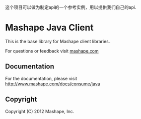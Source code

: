 这个项目可以做为制定api的一个参考实例，用以提供我们自己的api.

Mashape Java Client
============================================

This is the base library for Mashape client libraries.

For questions or feedback visit [mashape.com](http://mashape.com/)

Documentation
-------------------

For the documentation, please visit http://www.mashape.com/docs/consume/java

Copyright
---------------

Copyright (C) 2012 Mashape, Inc.
